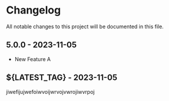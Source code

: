 # Changelog

All notable changes to this project will be documented in this file.

## 5.0.0 - 2023-11-05

- New Feature A

## ${LATEST_TAG} - 2023-11-05

jiwefijujwefoiwvoijwrvojvwrojiwvrpoj
